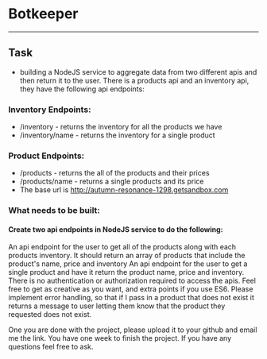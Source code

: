 # Botkeeper
---
## Task
* building a NodeJS service to aggregate data from two different apis and then return it to the user. There is a products api and an inventory api, they have the following api endpoints: 

### Inventory Endpoints: 
* /inventory - returns the inventory for all the products we have
* /inventory/name - returns the inventory for a single product 

### Product Endpoints: 
* /products - returns the all of the products and their prices 
* /products/name - returns a single products and its price
* The base url is http://autumn-resonance-1298.getsandbox.com

### What needs to be built: 
#### Create two api endpoints in NodeJS service to do the following:
An api endpoint for the user to get all of the products along with each products inventory. It should return an array of products that include the product's name, price and inventory
An api endpoint for the user to get a single product and have it return the product name, price and inventory. 
There is no authentication or authorization required to access the apis. Feel free to get as creative as you want, and extra points if you use ES6. Please implement error handling, so that if I pass in a product that does not exist it returns a message to user letting them know that the product they requested does not exist. 

One you are done with the project, please upload it to your github and email me the link. You have one week to finish the project. If you have any questions feel free to ask.
